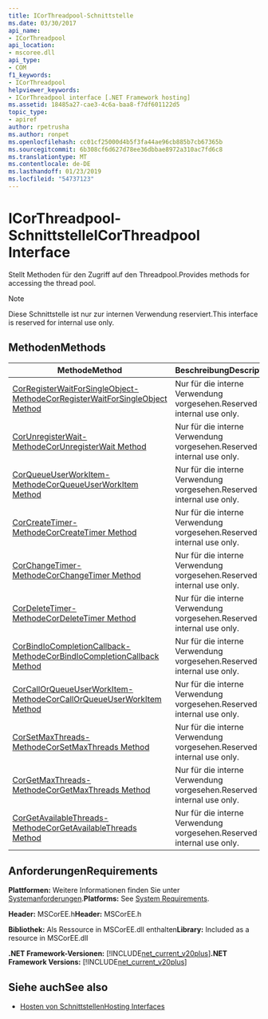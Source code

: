 ```yaml
---
title: ICorThreadpool-Schnittstelle
ms.date: 03/30/2017
api_name:
- ICorThreadpool
api_location:
- mscoree.dll
api_type:
- COM
f1_keywords:
- ICorThreadpool
helpviewer_keywords:
- ICorThreadpool interface [.NET Framework hosting]
ms.assetid: 18485a27-cae3-4c6a-baa8-f7df601122d5
topic_type:
- apiref
author: rpetrusha
ms.author: ronpet
ms.openlocfilehash: cc01cf25000d4b5f3fa44ae96cb885b7cb67365b
ms.sourcegitcommit: 6b308cf6d627d78ee36dbbae8972a310ac7fd6c8
ms.translationtype: MT
ms.contentlocale: de-DE
ms.lasthandoff: 01/23/2019
ms.locfileid: "54737123"
---
```

# <a name="icorthreadpool-interface"></a><span data-ttu-id="19c63-102">ICorThreadpool-Schnittstelle</span><span class="sxs-lookup"><span data-stu-id="19c63-102">ICorThreadpool Interface</span></span>
<span data-ttu-id="19c63-103">Stellt Methoden für den Zugriff auf den Threadpool.</span><span class="sxs-lookup"><span data-stu-id="19c63-103">Provides methods for accessing the thread pool.</span></span>  
  
> [!NOTE]
>  <span data-ttu-id="19c63-104">Diese Schnittstelle ist nur zur internen Verwendung reserviert.</span><span class="sxs-lookup"><span data-stu-id="19c63-104">This interface is reserved for internal use only.</span></span>  
  
## <a name="methods"></a><span data-ttu-id="19c63-105">Methoden</span><span class="sxs-lookup"><span data-stu-id="19c63-105">Methods</span></span>  
  
|<span data-ttu-id="19c63-106">Methode</span><span class="sxs-lookup"><span data-stu-id="19c63-106">Method</span></span>|<span data-ttu-id="19c63-107">Beschreibung</span><span class="sxs-lookup"><span data-stu-id="19c63-107">Description</span></span>|  
|------------|-----------------|  
|[<span data-ttu-id="19c63-108">CorRegisterWaitForSingleObject-Methode</span><span class="sxs-lookup"><span data-stu-id="19c63-108">CorRegisterWaitForSingleObject Method</span></span>](../../../../docs/framework/unmanaged-api/hosting/icorthreadpool-corregisterwaitforsingleobject-method.md)|<span data-ttu-id="19c63-109">Nur für die interne Verwendung vorgesehen.</span><span class="sxs-lookup"><span data-stu-id="19c63-109">Reserved for internal use only.</span></span>|  
|[<span data-ttu-id="19c63-110">CorUnregisterWait-Methode</span><span class="sxs-lookup"><span data-stu-id="19c63-110">CorUnregisterWait Method</span></span>](../../../../docs/framework/unmanaged-api/hosting/icorthreadpool-corunregisterwait-method.md)|<span data-ttu-id="19c63-111">Nur für die interne Verwendung vorgesehen.</span><span class="sxs-lookup"><span data-stu-id="19c63-111">Reserved for internal use only.</span></span>|  
|[<span data-ttu-id="19c63-112">CorQueueUserWorkItem-Methode</span><span class="sxs-lookup"><span data-stu-id="19c63-112">CorQueueUserWorkItem Method</span></span>](../../../../docs/framework/unmanaged-api/hosting/icorthreadpool-corqueueuserworkitem-method.md)|<span data-ttu-id="19c63-113">Nur für die interne Verwendung vorgesehen.</span><span class="sxs-lookup"><span data-stu-id="19c63-113">Reserved for internal use only.</span></span>|  
|[<span data-ttu-id="19c63-114">CorCreateTimer-Methode</span><span class="sxs-lookup"><span data-stu-id="19c63-114">CorCreateTimer Method</span></span>](../../../../docs/framework/unmanaged-api/hosting/icorthreadpool-corcreatetimer-method.md)|<span data-ttu-id="19c63-115">Nur für die interne Verwendung vorgesehen.</span><span class="sxs-lookup"><span data-stu-id="19c63-115">Reserved for internal use only.</span></span>|  
|[<span data-ttu-id="19c63-116">CorChangeTimer-Methode</span><span class="sxs-lookup"><span data-stu-id="19c63-116">CorChangeTimer Method</span></span>](../../../../docs/framework/unmanaged-api/hosting/icorthreadpool-corchangetimer-method.md)|<span data-ttu-id="19c63-117">Nur für die interne Verwendung vorgesehen.</span><span class="sxs-lookup"><span data-stu-id="19c63-117">Reserved for internal use only.</span></span>|  
|[<span data-ttu-id="19c63-118">CorDeleteTimer-Methode</span><span class="sxs-lookup"><span data-stu-id="19c63-118">CorDeleteTimer Method</span></span>](../../../../docs/framework/unmanaged-api/hosting/icorthreadpool-cordeletetimer-method.md)|<span data-ttu-id="19c63-119">Nur für die interne Verwendung vorgesehen.</span><span class="sxs-lookup"><span data-stu-id="19c63-119">Reserved for internal use only.</span></span>|  
|[<span data-ttu-id="19c63-120">CorBindIoCompletionCallback-Methode</span><span class="sxs-lookup"><span data-stu-id="19c63-120">CorBindIoCompletionCallback Method</span></span>](../../../../docs/framework/unmanaged-api/hosting/icorthreadpool-corbindiocompletioncallback-method.md)|<span data-ttu-id="19c63-121">Nur für die interne Verwendung vorgesehen.</span><span class="sxs-lookup"><span data-stu-id="19c63-121">Reserved for internal use only.</span></span>|  
|[<span data-ttu-id="19c63-122">CorCallOrQueueUserWorkItem-Methode</span><span class="sxs-lookup"><span data-stu-id="19c63-122">CorCallOrQueueUserWorkItem Method</span></span>](../../../../docs/framework/unmanaged-api/hosting/icorthreadpool-corcallorqueueuserworkitem-method.md)|<span data-ttu-id="19c63-123">Nur für die interne Verwendung vorgesehen.</span><span class="sxs-lookup"><span data-stu-id="19c63-123">Reserved for internal use only.</span></span>|  
|[<span data-ttu-id="19c63-124">CorSetMaxThreads-Methode</span><span class="sxs-lookup"><span data-stu-id="19c63-124">CorSetMaxThreads Method</span></span>](../../../../docs/framework/unmanaged-api/hosting/icorthreadpool-corsetmaxthreads-method.md)|<span data-ttu-id="19c63-125">Nur für die interne Verwendung vorgesehen.</span><span class="sxs-lookup"><span data-stu-id="19c63-125">Reserved for internal use only.</span></span>|  
|[<span data-ttu-id="19c63-126">CorGetMaxThreads-Methode</span><span class="sxs-lookup"><span data-stu-id="19c63-126">CorGetMaxThreads Method</span></span>](../../../../docs/framework/unmanaged-api/hosting/icorthreadpool-corgetmaxthreads-method.md)|<span data-ttu-id="19c63-127">Nur für die interne Verwendung vorgesehen.</span><span class="sxs-lookup"><span data-stu-id="19c63-127">Reserved for internal use only.</span></span>|  
|[<span data-ttu-id="19c63-128">CorGetAvailableThreads-Methode</span><span class="sxs-lookup"><span data-stu-id="19c63-128">CorGetAvailableThreads Method</span></span>](../../../../docs/framework/unmanaged-api/hosting/icorthreadpool-corgetavailablethreads-method.md)|<span data-ttu-id="19c63-129">Nur für die interne Verwendung vorgesehen.</span><span class="sxs-lookup"><span data-stu-id="19c63-129">Reserved for internal use only.</span></span>|  
  
## <a name="requirements"></a><span data-ttu-id="19c63-130">Anforderungen</span><span class="sxs-lookup"><span data-stu-id="19c63-130">Requirements</span></span>  
 <span data-ttu-id="19c63-131">**Plattformen:** Weitere Informationen finden Sie unter [Systemanforderungen](../../../../docs/framework/get-started/system-requirements.md).</span><span class="sxs-lookup"><span data-stu-id="19c63-131">**Platforms:** See [System Requirements](../../../../docs/framework/get-started/system-requirements.md).</span></span>  
  
 <span data-ttu-id="19c63-132">**Header:** MSCorEE.h</span><span class="sxs-lookup"><span data-stu-id="19c63-132">**Header:** MSCorEE.h</span></span>  
  
 <span data-ttu-id="19c63-133">**Bibliothek:** Als Ressource in MSCorEE.dll enthalten</span><span class="sxs-lookup"><span data-stu-id="19c63-133">**Library:** Included as a resource in MSCorEE.dll</span></span>  
  
 <span data-ttu-id="19c63-134">**.NET Framework-Versionen:** [!INCLUDE[net_current_v20plus](../../../../includes/net-current-v20plus-md.md)]</span><span class="sxs-lookup"><span data-stu-id="19c63-134">**.NET Framework Versions:** [!INCLUDE[net_current_v20plus](../../../../includes/net-current-v20plus-md.md)]</span></span>  
  
## <a name="see-also"></a><span data-ttu-id="19c63-135">Siehe auch</span><span class="sxs-lookup"><span data-stu-id="19c63-135">See also</span></span>
- [<span data-ttu-id="19c63-136">Hosten von Schnittstellen</span><span class="sxs-lookup"><span data-stu-id="19c63-136">Hosting Interfaces</span></span>](../../../../docs/framework/unmanaged-api/hosting/hosting-interfaces.md)
